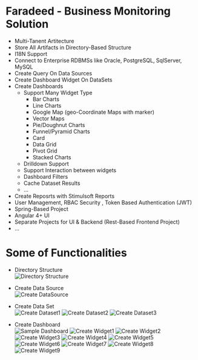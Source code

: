 # Faradeed - Business Monitoring Solution

  - Multi-Tanent Artitecture
  - Store All Artifacts in Directory-Based Structure
  - I18N Support
  - Connect to Enterprise RDBMSs like Oracle, PostgreSQL, SqlServer, MySQL
  - Create Query On Data Sources
  - Create Dashboard Widget On DataSets
  - Create Dashboards
    - Support Many Widget Type 
      - Bar Charts
      - Line Charts
      - Google Map (geo-Coordinate Maps with marker)
      - Vector Maps
      - Pie/Doughnut Charts
      - Funnel/Pyramid Charts
      - Card
      - Data Grid
      - Pivot Grid
      - Stacked Charts
    - Drilldown Support
    - Support Interaction between widgets
    - Dashboard Filters
    - Cache Dataset Results
    - ...
  - Create Reposrts with Stimulsoft Reports
  - User Management, RBAC Security , Token Based Authentication (JWT)
  - Spring-Based Project 
  - Angular 4+ UI
  - Separate Projects for UI & Backend (Rest-Based Frontend Project)
  - ...
  
  
# Some of Functionalities
- Directory Structure <br />
![Directory Structure](https://raw.githubusercontent.com/saeidrastak/faradeed/master/images/directory-structure.png)

- Create Data Source <br />
![Create DataSource](https://raw.githubusercontent.com/saeidrastak/faradeed/master/images/create-datasource.png)

- Create Data Set <br />
![Create Dataset1](https://raw.githubusercontent.com/saeidrastak/faradeed/master/images/create-dataset1.png)
![Create Dataset2](https://raw.githubusercontent.com/saeidrastak/faradeed/master/images/create-dataset2.png)
![Create Dataset3](https://raw.githubusercontent.com/saeidrastak/faradeed/master/images/create-dataset3.png)

- Create Dashboard <br />
![Sample Dashboard](https://raw.githubusercontent.com/saeidrastak/faradeed/master/images/sample-dashboard.png)
![Create Widget1](https://raw.githubusercontent.com/saeidrastak/faradeed/master/images/create-widget1.png)
![Create Widget2](https://raw.githubusercontent.com/saeidrastak/faradeed/master/images/create-widget2.png)
![Create Widget3](https://raw.githubusercontent.com/saeidrastak/faradeed/master/images/create-widget3.png)
![Create Widget4](https://raw.githubusercontent.com/saeidrastak/faradeed/master/images/create-widget4.png)
![Create Widget5](https://raw.githubusercontent.com/saeidrastak/faradeed/master/images/create-widget5.png)
![Create Widget6](https://raw.githubusercontent.com/saeidrastak/faradeed/master/images/create-widget6.png)
![Create Widget7](https://raw.githubusercontent.com/saeidrastak/faradeed/master/images/create-widget7.png)
![Create Widget8](https://raw.githubusercontent.com/saeidrastak/faradeed/master/images/create-widget8.png)
![Create Widget9](https://raw.githubusercontent.com/saeidrastak/faradeed/master/images/create-widget9.png)


